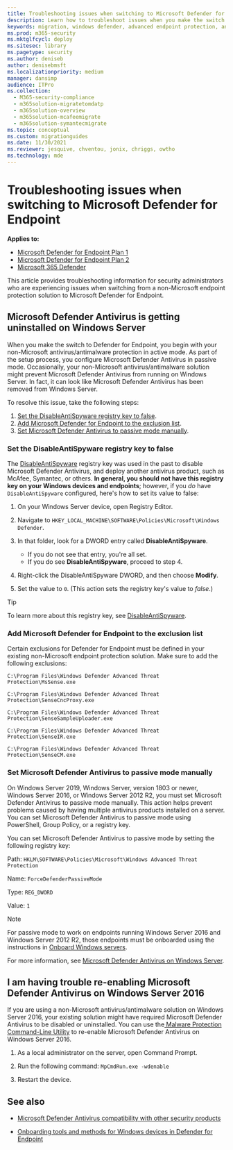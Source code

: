 ```yaml
---
title: Troubleshooting issues when switching to Microsoft Defender for Endpoint
description: Learn how to troubleshoot issues when you make the switch to Microsoft Defender for Endpoint.
keywords: migration, windows defender, advanced endpoint protection, antivirus, antimalware, passive mode, active mode, troubleshooting
ms.prod: m365-security
ms.mktglfcycl: deploy
ms.sitesec: library
ms.pagetype: security
ms.author: deniseb
author: denisebmsft
ms.localizationpriority: medium
manager: dansimp
audience: ITPro
ms.collection:
  - M365-security-compliance
  - m365solution-migratetomdatp
  - m365solution-overview
  - m365solution-mcafeemigrate
  - m365solution-symantecmigrate
ms.topic: conceptual
ms.custom: migrationguides
ms.date: 11/30/2021
ms.reviewer: jesquive, chventou, jonix, chriggs, owtho
ms.technology: mde
---
```


# Troubleshooting issues when switching to Microsoft Defender for Endpoint

**Applies to:**
- [Microsoft Defender for Endpoint Plan 1](https://go.microsoft.com/fwlink/?linkid=2154037)
- [Microsoft Defender for Endpoint Plan 2](https://go.microsoft.com/fwlink/?linkid=2154037)
- [Microsoft 365 Defender](https://go.microsoft.com/fwlink/?linkid=2118804)

This article provides troubleshooting information for security administrators who are experiencing issues when switching from a non-Microsoft endpoint protection solution to Microsoft Defender for Endpoint.

## Microsoft Defender Antivirus is getting uninstalled on Windows Server

When you make the switch to Defender for Endpoint, you begin with your non-Microsoft antivirus/antimalware protection in active mode. As part of the setup process, you configure Microsoft Defender Antivirus in passive mode. Occasionally, your non-Microsoft antivirus/antimalware solution might prevent Microsoft Defender Antivirus from running on Windows Server. In fact, it can look like Microsoft Defender Antivirus has been removed from Windows Server.

To resolve this issue, take the following steps:

1. [Set the DisableAntiSpyware registry key to false](#set-the-disableantispyware-registry-key-to-false).
2. [Add Microsoft Defender for Endpoint to the exclusion list](#add-microsoft-defender-for-endpoint-to-the-exclusion-list).
3. [Set Microsoft Defender Antivirus to passive mode manually](#set-microsoft-defender-antivirus-to-passive-mode-manually).

### Set the DisableAntiSpyware registry key to false

The [DisableAntiSpyware](/windows-hardware/customize/desktop/unattend/security-malware-windows-defender-disableantispyware) registry key was used in the past to disable Microsoft Defender Antivirus, and deploy another antivirus product, such as McAfee, Symantec, or others. **In general, you should not have this registry key on your Windows devices and endpoints**; however, if you *do* have `DisableAntiSpyware` configured, here's how to set its value to false:

1. On your Windows Server device, open Registry Editor.

2. Navigate to `HKEY_LOCAL_MACHINE\SOFTWARE\Policies\Microsoft\Windows Defender`.

3. In that folder, look for a DWORD entry called **DisableAntiSpyware**.
   - If you do not see that entry, you're all set.
   - If you do see **DisableAntiSpyware**, proceed to step 4.

4. Right-click the DisableAntiSpyware DWORD, and then choose **Modify**.

5. Set the value to `0`. (This action sets the registry key's value to *false*.)

> [!TIP]
> To learn more about this registry key, see [DisableAntiSpyware](/windows-hardware/customize/desktop/unattend/security-malware-windows-defender-disableantispyware).

### Add Microsoft Defender for Endpoint to the exclusion list

Certain exclusions for Defender for Endpoint must be defined in your existing non-Microsoft endpoint protection solution. Make sure to add the following exclusions:

`C:\Program Files\Windows Defender Advanced Threat Protection\MsSense.exe`

`C:\Program Files\Windows Defender Advanced Threat Protection\SenseCncProxy.exe`

`C:\Program Files\Windows Defender Advanced Threat Protection\SenseSampleUploader.exe`

`C:\Program Files\Windows Defender Advanced Threat Protection\SenseIR.exe`

`C:\Program Files\Windows Defender Advanced Threat Protection\SenseCM.exe`

### Set Microsoft Defender Antivirus to passive mode manually

On Windows Server 2019, Windows Server, version 1803 or newer, Windows Server 2016, or Windows Server 2012 R2, you must set Microsoft Defender Antivirus to passive mode manually. This action helps prevent problems caused by having multiple antivirus products installed on a server. You can set Microsoft Defender Antivirus to passive mode using PowerShell, Group Policy, or a registry key.

You can set Microsoft Defender Antivirus to passive mode by setting the following registry key:

Path: `HKLM\SOFTWARE\Policies\Microsoft\Windows Advanced Threat Protection`

Name: `ForceDefenderPassiveMode`

Type: `REG_DWORD`

Value: `1`

> [!NOTE]
> For passive mode to work on endpoints running Windows Server 2016 and Windows Server 2012 R2, those endpoints must be onboarded using the instructions in [Onboard Windows servers](configure-server-endpoints.md#windows-server-2012-r2-and-windows-server-2016).

For more information, see [Microsoft Defender Antivirus on Windows Server](microsoft-defender-antivirus-on-windows-server.md).

## I am having trouble re-enabling Microsoft Defender Antivirus on Windows Server 2016

If you are using a non-Microsoft antivirus/antimalware solution on Windows Server 2016, your existing solution might have required Microsoft Defender Antivirus to be disabled or uninstalled. You can use the[ Malware Protection Command-Line Utility](command-line-arguments-microsoft-defender-antivirus.md) to re-enable Microsoft Defender Antivirus on Windows Server 2016.

1. As a local administrator on the server, open Command Prompt.

2. Run the following command: `MpCmdRun.exe -wdenable`

3. Restart the device.

## See also

- [Microsoft Defender Antivirus compatibility with other security products](microsoft-defender-antivirus-compatibility.md)

- [Onboarding tools and methods for Windows devices in Defender for Endpoint](configure-endpoints.md) 